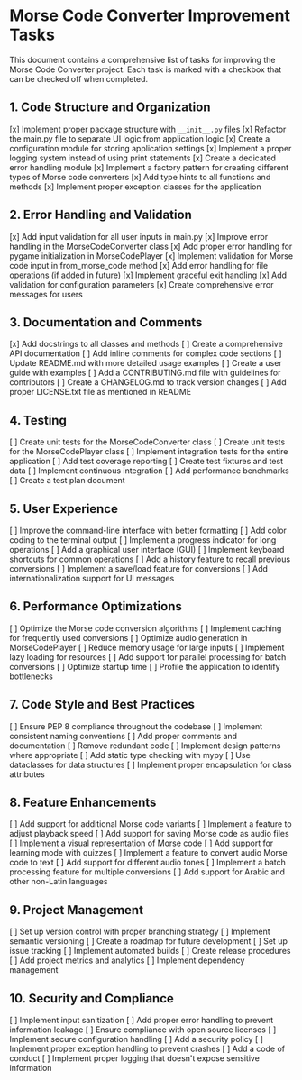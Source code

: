 # Morse Code Converter Improvement Tasks

This document contains a comprehensive list of tasks for improving the Morse Code Converter project. Each task is marked
with a checkbox that can be checked off when completed.

## 1. Code Structure and Organization

[x] Implement proper package structure with `__init__.py` files
[x] Refactor the main.py file to separate UI logic from application logic
[x] Create a configuration module for storing application settings
[x] Implement a proper logging system instead of using print statements
[x] Create a dedicated error handling module
[x] Implement a factory pattern for creating different types of Morse code converters
[x] Add type hints to all functions and methods
[x] Implement proper exception classes for the application

## 2. Error Handling and Validation

[x] Add input validation for all user inputs in main.py
[x] Improve error handling in the MorseCodeConverter class
[x] Add proper error handling for pygame initialization in MorseCodePlayer
[x] Implement validation for Morse code input in from_morse_code method
[x] Add error handling for file operations (if added in future)
[x] Implement graceful exit handling
[x] Add validation for configuration parameters
[x] Create comprehensive error messages for users

## 3. Documentation and Comments

[x] Add docstrings to all classes and methods
[ ] Create a comprehensive API documentation
[ ] Add inline comments for complex code sections
[ ] Update README.md with more detailed usage examples
[ ] Create a user guide with examples
[ ] Add a CONTRIBUTING.md file with guidelines for contributors
[ ] Create a CHANGELOG.md to track version changes
[ ] Add proper LICENSE.txt file as mentioned in README

## 4. Testing

[ ] Create unit tests for the MorseCodeConverter class
[ ] Create unit tests for the MorseCodePlayer class
[ ] Implement integration tests for the entire application
[ ] Add test coverage reporting
[ ] Create test fixtures and test data
[ ] Implement continuous integration
[ ] Add performance benchmarks
[ ] Create a test plan document

## 5. User Experience

[ ] Improve the command-line interface with better formatting
[ ] Add color coding to the terminal output
[ ] Implement a progress indicator for long operations
[ ] Add a graphical user interface (GUI)
[ ] Implement keyboard shortcuts for common operations
[ ] Add a history feature to recall previous conversions
[ ] Implement a save/load feature for conversions
[ ] Add internationalization support for UI messages

## 6. Performance Optimizations

[ ] Optimize the Morse code conversion algorithms
[ ] Implement caching for frequently used conversions
[ ] Optimize audio generation in MorseCodePlayer
[ ] Reduce memory usage for large inputs
[ ] Implement lazy loading for resources
[ ] Add support for parallel processing for batch conversions
[ ] Optimize startup time
[ ] Profile the application to identify bottlenecks

## 7. Code Style and Best Practices

[ ] Ensure PEP 8 compliance throughout the codebase
[ ] Implement consistent naming conventions
[ ] Add proper comments and documentation
[ ] Remove redundant code
[ ] Implement design patterns where appropriate
[ ] Add static type checking with mypy
[ ] Use dataclasses for data structures
[ ] Implement proper encapsulation for class attributes

## 8. Feature Enhancements

[ ] Add support for additional Morse code variants
[ ] Implement a feature to adjust playback speed
[ ] Add support for saving Morse code as audio files
[ ] Implement a visual representation of Morse code
[ ] Add support for learning mode with quizzes
[ ] Implement a feature to convert audio Morse code to text
[ ] Add support for different audio tones
[ ] Implement a batch processing feature for multiple conversions
[ ] Add support for Arabic and other non-Latin languages

## 9. Project Management

[ ] Set up version control with proper branching strategy
[ ] Implement semantic versioning
[ ] Create a roadmap for future development
[ ] Set up issue tracking
[ ] Implement automated builds
[ ] Create release procedures
[ ] Add project metrics and analytics
[ ] Implement dependency management

## 10. Security and Compliance

[ ] Implement input sanitization
[ ] Add proper error handling to prevent information leakage
[ ] Ensure compliance with open source licenses
[ ] Implement secure configuration handling
[ ] Add a security policy
[ ] Implement proper exception handling to prevent crashes
[ ] Add a code of conduct
[ ] Implement proper logging that doesn't expose sensitive information